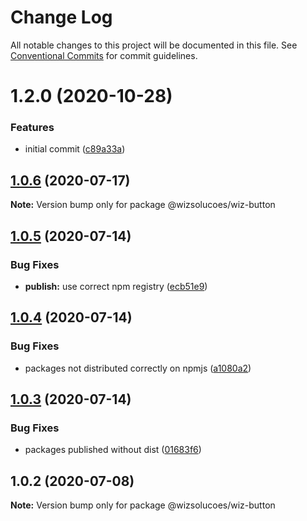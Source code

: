 # Change Log

All notable changes to this project will be documented in this file.
See [Conventional Commits](https://conventionalcommits.org) for commit guidelines.

# 1.2.0 (2020-10-28)


### Features

* initial commit ([c89a33a](https://github.com/wizsolucoes/syz/commit/c89a33a0d742dfa3bc3f131f5c9cf6ae4ed88923))





## [1.0.6](https://github.com/wizsolucoes/wc-wiz-button/compare/@wizsolucoes/wiz-button@1.0.5...@wizsolucoes/wiz-button@1.0.6) (2020-07-17)

**Note:** Version bump only for package @wizsolucoes/wiz-button





## [1.0.5](https://github.com/wizsolucoes/wc-wiz-button/compare/@wizsolucoes/wiz-button@1.0.2...@wizsolucoes/wiz-button@1.0.5) (2020-07-14)


### Bug Fixes

* **publish:** use correct npm registry ([ecb51e9](https://github.com/wizsolucoes/wc-wiz-button/commit/ecb51e91ff54ea0a3a13dbb712e69e31552ea924))





## [1.0.4](https://github.com/wizsolucoes/wc-wiz-button/compare/@wizsolucoes/wiz-button@1.0.2...@wizsolucoes/wiz-button@1.0.4) (2020-07-14)


### Bug Fixes

* packages not distributed correctly on npmjs ([a1080a2](https://github.com/wizsolucoes/wc-wiz-button/commit/a1080a267e4aea2160f96d7d62911b6907d7c2ea))





## [1.0.3](https://github.com/wizsolucoes/wc-wiz-button/compare/@wizsolucoes/wiz-button@1.0.2...@wizsolucoes/wiz-button@1.0.3) (2020-07-14)


### Bug Fixes

* packages published without dist ([01683f6](https://github.com/wizsolucoes/wc-wiz-button/commit/01683f631796401524c1061cadf73269df50242b))





## 1.0.2 (2020-07-08)

**Note:** Version bump only for package @wizsolucoes/wiz-button
